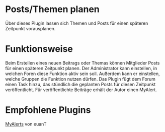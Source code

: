 # Posts/Themen planen
Über dieses Plugin lassen sich Themen und Posts für einen späteren Zeitpunkt vorausplanen.

# Funktionsweise
Beim Erstellen eines neuen Beitrags oder Themas können Mitglieder Posts für einen späteren Zeitpunkt planen. Der Administrator kann einstellen, in welchen Foren diese Funktion aktiv sein soll. Außerdem kann er einstellen, welche Gruppen die Funktion nutzen dürfen. Das Plugin fügt dem Forum einen Task hinzu, das stündlich die geplanten Posts für diesen Zeitpunkt veröffentlicht. Für veröffentlichte Beiträge erhält der Autor einen MyAlert.

# Empfohlene Plugins
<a href="https://github.com/MyBBStuff/MyAlerts" target="_blank">MyAlerts</a> von euanT<br />
